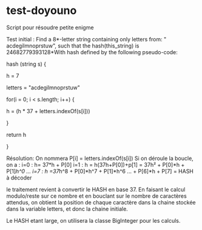 # test-doyouno
Script pour résoudre petite enigme

Test initial :
Find a 8*-letter string containing only letters from: " acdegilmnoprstuw", such that the hash(this_string) is 24682779393128*With hash defined by the following pseudo-code:

hash (string s) {

h = 7

letters = "acdegilmnoprstuw"

for(i = 0; i < s.length; i++) {

h = (h * 37 + letters.indexOf(s[i]))

}

return h

}

Résolution:
On nommera P[i] = letters.indexOf(s[i])
Si on déroule la boucle, on a :
i=0 : h= 37*h + P[0]
i=1 : h = h(37h+P[0])+p[1] = 37h² + P[0]*h + P[1]*h^0
...
i=7 : h =37*h^8 + P[0]*h^7 + P[1]*h^6 ... + P[6]*h + P[7] = HASH à décoder

le traitement revient à convertir le HASH en base 37.
En faisant le calcul modulo/reste sur ce nombre et en bouclant sur le nombre de caractères attendus, on obtient la position de chaque caractère dans la chaine stockée dans la variable letters, et donc la chaine initiale.

Le HASH etant large, on utilisera la classe BigInteger pour les calculs.
